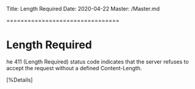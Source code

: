 Title: Length Required
Date: 2020-04-22
Master: /Master.md

================================

Length Required
=============================

he 411 (Length Required) status code indicates that the server
refuses to accept the request without a defined Content-Length.

[%Details]